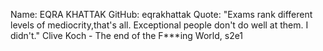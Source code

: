 Name: EQRA KHATTAK
GitHub: eqrakhattak
Quote: "Exams rank different levels of mediocrity,that's all. Exceptional people don't do well at them. I didn't."
Clive Koch - The end of the F***ing World, s2e1 